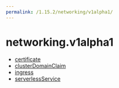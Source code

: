 ```yaml
---
permalink: /1.15.2/networking/v1alpha1/
---
```


# networking.v1alpha1



* [certificate](certificate.md)
* [clusterDomainClaim](clusterDomainClaim.md)
* [ingress](ingress.md)
* [serverlessService](serverlessService.md)